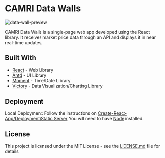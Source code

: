 # CAMRI Data Walls

![data-wall-preview](https://media.giphy.com/media/1zKehWC3oXA9VZz1jJ/giphy.gif)

CAMRI Data Walls is a single-page web app developed using the React library. It receives market price data through an API and displays it in near real-time updates.

## **Built With**

- [React](https://reactjs.org/) - Web Library
- [Antd](https://ant.design/) - UI Library
- [Moment](https://momentjs.com/) - Time/Date Library
- [Victory](https://formidable.com/open-source/victory/) - Data Visualization/Charting Library

## Deployment

Local Deployment: Follow the instructions on [Create-React-App/Deployment/Static Server](https://facebook.github.io/create-react-app/docs/deployment#static-server)
You will need to have [Node](https://nodejs.org/) installed.

## License

This project is licensed under the MIT License - see the [LICENSE.md](LICENSE.md) file for details
